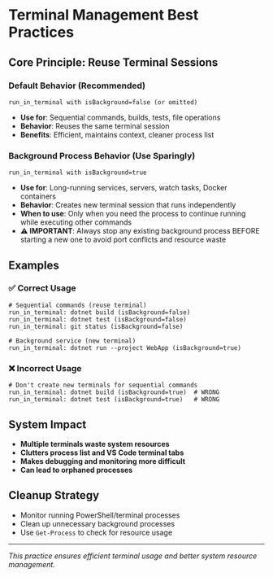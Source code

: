 # Terminal Management Best Practices

## Core Principle: Reuse Terminal Sessions

### Default Behavior (Recommended)
```
run_in_terminal with isBackground=false (or omitted)
```
- **Use for**: Sequential commands, builds, tests, file operations
- **Behavior**: Reuses the same terminal session
- **Benefits**: Efficient, maintains context, cleaner process list

### Background Process Behavior (Use Sparingly)
```
run_in_terminal with isBackground=true
```
- **Use for**: Long-running services, servers, watch tasks, Docker containers
- **Behavior**: Creates new terminal session that runs independently
- **When to use**: Only when you need the process to continue running while executing other commands
- **⚠️ IMPORTANT**: Always stop any existing background process BEFORE starting a new one to avoid port conflicts and resource waste

## Examples

### ✅ Correct Usage
```
# Sequential commands (reuse terminal)
run_in_terminal: dotnet build (isBackground=false)
run_in_terminal: dotnet test (isBackground=false)
run_in_terminal: git status (isBackground=false)

# Background service (new terminal)
run_in_terminal: dotnet run --project WebApp (isBackground=true)
```

### ❌ Incorrect Usage
```
# Don't create new terminals for sequential commands
run_in_terminal: dotnet build (isBackground=true)  # WRONG
run_in_terminal: dotnet test (isBackground=true)   # WRONG
```

## System Impact
- **Multiple terminals waste system resources**
- **Clutters process list and VS Code terminal tabs**
- **Makes debugging and monitoring more difficult**
- **Can lead to orphaned processes**

## Cleanup Strategy
- Monitor running PowerShell/terminal processes
- Clean up unnecessary background processes
- Use `Get-Process` to check for resource usage

---
*This practice ensures efficient terminal usage and better system resource management.*
